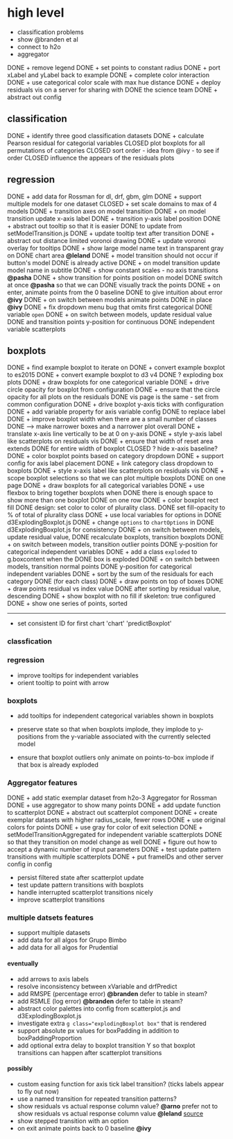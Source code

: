 # high level
+ classification problems
+ show @branden et al
+ connect to h2o
+ aggregator

DONE + remove legend
DONE + set points to constant radius
DONE + port xLabel and yLabel back to example
DONE + complete color interaction
DONE + use categorical color scale with max hue distance
DONE + deploy residuals vis on a server for sharing with 
DONE   the science team
DONE + abstract out config

## classification
DONE + identify three good classification datasets
DONE + calculate Pearson residual for categorial variables
CLOSED plot boxplots for all permutations of categories 
CLOSED sort order - idea from @ivy - to see if order
CLOSED influence the appears of the residuals plots

## regression
DONE + add data for Rossman for dl, drf, gbm, glm
DONE + support multiple models for one dataset
CLOSED + set scale domains to max of 4 models
DONE + transition axes on model transition
DONE + on model transition update x-axis label
DONE + transition y-axis label position
DONE + abstract out tooltip so that it is easier 
DONE   to update from setModelTransition.js
DONE + update tooltip text after transition
DONE + abstract out distance limited voronoi drawing
DONE + update voronoi overlay for tooltips
DONE + show large model name text in transparent gray on 
DONE   chart area **@leland**
DONE + model transition should not occur if button's model 
DONE   is already active
DONE + on model transition update model name in subtitle
DONE + show constant scales - no axis transitions **@pasha**
DONE + show transition for points position on model 
DONE   switch at once **@pasha** so that we can
DONE   visually track the points
DONE + on enter, animate points from the 0 baseline 
DONE   to give intuition about error **@ivy**
DONE + on switch between models animate points
DONE   in place **@ivy**
DONE + fix dropdown menu bug that omits first categorical
DONE   variable `open`
DONE + on switch between models, update residual value
DONE   and transition points y-position for continuous
DONE   independent variable scatterplots

## boxplots
DONE + find example boxplot to iterate on
DONE + convert example boxplot to es2015
DONE + convert example boxplot to d3 v4
DONE ? exploding box plots
DONE + draw boxplots for one categorical variable
DONE + drive circle opacity for boxplot from configuration
DONE + ensure that the circle opacity for all plots on the residuals
DONE   vis page is the same - set from common configuration
DONE + drive boxplot y-axis ticks with configuration
DONE + add variable property for axis variable config
DONE   to replace label
DONE + improve boxplot width when there are a small number of classes
DONE   --> make narrower boxes and a narrower plot overall
DONE + translate x-axis line vertically to be at 0 on y-axis
DONE + style y-axis label like scatterplots on residuals vis
DONE + ensure that width of reset area extends
DONE   for entire width of boxplot
CLOSED ? hide x-axis baseline?
DONE + color boxplot points based on category dropdown
DONE + support config for axis label placement
DONE + link category class dropdown to boxplots
DONE + style x-axis label like scatterplots on residuals vis
DONE + scope boxplot selections so that we can plot multiple boxplots
DONE   on one page
DONE + draw boxplots  for all categorical variables
DONE + use flexbox to bring together boxplots when 
DONE   there is  enough space to show more than one boxplot
DONE   on one row
DONE + color boxplot rect fill
DONE   design: set color to color of plurality class.
DONE           set fill-opacity to % of total of plurality class
DONE + use local variables for options in
DONE   d3ExplodingBoxplot.js
DONE + change `options` to `chartOptions` in
DONE   d3ExplodingBoxplot.js for consistency
DONE + on switch between models, update residual value,
DONE   recalculate boxplots, transition boxplots
DONE + on switch between models, transition outlier points
DONE   y-position for categorical independent variables
DONE + add a class `exploded` to g.boxcontent when the 
DONE   box is exploded
DONE + on switch between models, transition normal points
DONE   y-position for categorical independent variables
DONE + sort by the sum of the residuals for each category
DONE   (for each class)
DONE + draw points on top of boxes
DONE + draw points residual vs index value
DONE   after sorting by residual value, descending
DONE + show boxplot with no fill if skeleton: true configured
DONE + show one series of points, sorted

---

+ set consistent ID for first chart 
  'chart'
  'predictBoxplot'


### classfication


### regression
+ improve tooltips for independent variables
+ orient tooltip to point with arrow

### boxplots
+ add tooltips for independent categorical variables
  shown in boxplots

+ preserve state so that when boxplots implode,
  they implode to y-positions from the y-variable
  associated with the currently selected model

+ ensure that boxplot outliers only animate 
  on points-to-box implode if that box 
  is already exploded




### Aggregator features
DONE + add static exemplar dataset from h2o-3 Aggregator for Rossman
DONE + use aggregator to show many points
DONE + add update function to scatterplot
DONE + abstract out scatterplot component
DONE + create exemplar datasets with higher radius_scale, fewer rows
DONE + use original colors for points
DONE + use gray for color of exit selection
DONE + setModelTransitionAggregated for independent variable scatterplots
DONE   so that they transition on model change as well
DONE + figure out how to accept a dynamic number of input parameters
DONE + test update pattern transitions with multiple scatterplots
DONE + put frameIDs and other server config in config
+ persist filtered state after scatterplot update
+ test update pattern transitions with boxplots
+ handle interrupted scatterplot transitions nicely
+ improve scatterplot transitions



### multiple datsets features
+ support multiple datasets
+ add data for all algos for Grupo Bimbo
+ add data for all algos for Prudential


#### eventually
+ add arrows to axis labels
+ resolve inconsistency between xVariable and drfPredict
+ add RMSPE (percentage error) **@branden** defer to table in steam?
+ add RSMLE (log error) **@branden** defer to table in steam?
+ abstract color palettes into config from scatterplot.js
  and d3ExplodingBoxplot.js
+ investigate extra `g class="explodingBoxplot box"`
  that is rendered
+ support absolute px values for boxPadding
  in addition to boxPaddingProportion
+ add optional extra delay to boxplot transition Y so that
  boxplot transitions can happen after scatterplot transitions


#### possibly
+ custom easing function for axis tick label transition?
  (ticks labels appear to fly out now)
+ use a named transition for repeated transition patterns?
+ show residuals vs actual response column value? **@arno**
  prefer not to show residuals vs actual response column value **@leland**
  [source](http://stats.stackexchange.com/questions/155587/residual-plots-why-plot-versus-fitted-values-not-observed-y-values)
+ show stepped transition with an option
+ on exit animate points back to 0 baseline **@ivy**